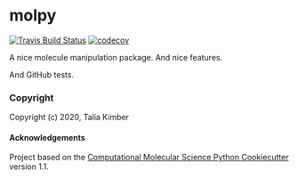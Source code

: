 molpy
==============================
[//]: # (Badges)
[![Travis Build Status](https://travis-ci.com/REPLACE_WITH_OWNER_ACCOUNT/molpy.svg?branch=master)](https://travis-ci.com/REPLACE_WITH_OWNER_ACCOUNT/molpy)
[![codecov](https://codecov.io/gh/REPLACE_WITH_OWNER_ACCOUNT/molpy/branch/master/graph/badge.svg)](https://codecov.io/gh/REPLACE_WITH_OWNER_ACCOUNT/molpy/branch/master)

A nice molecule manipulation package. 
And nice features. 

And GitHub tests.

### Copyright

Copyright (c) 2020, Talia Kimber


#### Acknowledgements
 
Project based on the 
[Computational Molecular Science Python Cookiecutter](https://github.com/molssi/cookiecutter-cms) version 1.1.

